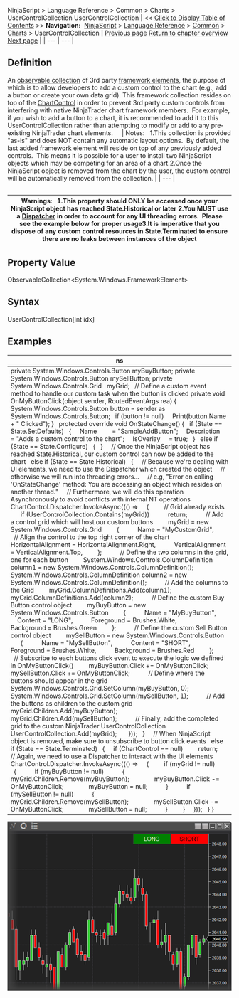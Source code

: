 ﻿
NinjaScript \> Language Reference \> Common \> Charts \> UserControlCollection
UserControlCollection
| \<\< [Click to Display Table of Contents](usercontrolcollection.md) \>\> **Navigation:**     [NinjaScript](ninjascript-1.md) \> [Language Reference](language_reference_wip-1.md) \> [Common](common-1.md) \> [Charts](chart-1.md) \> UserControlCollection | [Previous page](stroke_class-1.md) [Return to chapter overview](chart-1.md) [Next page](drawing-1.md) |
| --- | --- |
## Definition
An [observable collection](https://msdn.microsoft.com/en-us/library/ms668604(v=vs.110).aspx) of 3rd party [framework elements](https://msdn.microsoft.com/en-us/library/system.windows.frameworkelement(v=vs.110).aspx), the purpose of which is to allow developers to add a custom control to the chart (e.g., add a button or create your own data grid). This framework collection resides on top of the [ChartControl](chartcontrol-1.md) in order to prevent 3rd party custom controls from interfering with native NinjaTrader chart framework members.  For example, if you wish to add a button to a chart, it is recommended to add it to this UserControlCollection rather than attempting to modify or add to any pre\-existing NinjaTrader chart elements.  
 
| Notes:   1\.This collection is provided "as\-is" and does NOT contain any automatic layout options.  By default, the last added framework element will reside on top of any previously added controls.  This means it is possible for a user to install two NinjaScript objects which may be competing for an area of a chart.2\.Once the NinjaScript object is removed from the chart by the user, the custom control will be automatically removed from the collection. |
| --- |

## 
## 
| Warnings:   1\.This property should ONLY be accessed once your NinjaScript object has reached State.Historical or later 2\.You MUST use a [Dispatcher](https://msdn.microsoft.com/en-us/library/system.windows.threading.dispatcher(v=vs.110).aspx) in order to account for any UI threading errors.  Please see the example below for proper usage3\.It is imperative that you dispose of any custom control resources in State.Terminated to ensure there are no leaks between instances of the object |
| --- |

## 
## Property Value
ObservableCollection\<System.Windows.FrameworkElement\>
 
## Syntax
UserControlCollection\[int idx]
 
## Examples
| ns |
| --- |
| private System.Windows.Controls.Button myBuyButton; private System.Windows.Controls.Button mySellButton; private System.Windows.Controls.Grid   myGrid;   // Define a custom event method to handle our custom task when the button is clicked private void OnMyButtonClick(object sender, RoutedEventArgs rea) {    System.Windows.Controls.Button button \= sender as System.Windows.Controls.Button;    if (button !\= null)      Print(button.Name \+ " Clicked"); }   protected override void OnStateChange() {    if (State \=\= State.SetDefaults)    {      Name         \= "SampleAddButton";      Description   \= "Adds a custom control to the chart";      IsOverlay     \= true;    }    else if (State \=\= State.Configure)    {    }      // Once the NinjaScript object has reached State.Historical, our custom control can now be added to the chart    else if (State \=\= State.Historical)    {      // Because we're dealing with UI elements, we need to use the Dispatcher which created the object      // otherwise we will run into threading errors...      // e.g, "Error on calling 'OnStateChange' method: You are accessing an object which resides on another thread."      // Furthermore, we will do this operation Asynchronously to avoid conflicts with internal NT operations      ChartControl.Dispatcher.InvokeAsync((() \=\>      {          // Grid already exists          if (UserControlCollection.Contains(myGrid))            return;            // Add a control grid which will host our custom buttons          myGrid \= new System.Windows.Controls.Grid          {            Name \= "MyCustomGrid",            // Align the control to the top right corner of the chart            HorizontalAlignment \= HorizontalAlignment.Right,            VerticalAlignment \= VerticalAlignment.Top,          };            // Define the two columns in the grid, one for each button          System.Windows.Controls.ColumnDefinition column1 \= new System.Windows.Controls.ColumnDefinition();          System.Windows.Controls.ColumnDefinition column2 \= new System.Windows.Controls.ColumnDefinition();            // Add the columns to the Grid          myGrid.ColumnDefinitions.Add(column1\);          myGrid.ColumnDefinitions.Add(column2\);            // Define the custom Buy Button control object          myBuyButton \= new System.Windows.Controls.Button          {            Name \= "MyBuyButton",            Content \= "LONG",            Foreground \= Brushes.White,            Background \= Brushes.Green          };            // Define the custom Sell Button control object          mySellButton \= new System.Windows.Controls.Button          {            Name \= "MySellButton",            Content \= "SHORT",            Foreground \= Brushes.White,            Background \= Brushes.Red          };            // Subscribe to each buttons click event to execute the logic we defined in OnMyButtonClick()          myBuyButton.Click \+\= OnMyButtonClick;          mySellButton.Click \+\= OnMyButtonClick;            // Define where the buttons should appear in the grid          System.Windows.Controls.Grid.SetColumn(myBuyButton, 0);          System.Windows.Controls.Grid.SetColumn(mySellButton, 1);            // Add the buttons as children to the custom grid          myGrid.Children.Add(myBuyButton);          myGrid.Children.Add(mySellButton);            // Finally, add the completed grid to the custom NinjaTrader UserControlCollection          UserControlCollection.Add(myGrid);        }));    }      // When NinjaScript object is removed, make sure to unsubscribe to button click events    else if (State \=\= State.Terminated)    {      if (ChartControl \=\= null)          return;        // Again, we need to use a Dispatcher to interact with the UI elements      ChartControl.Dispatcher.InvokeAsync((() \=\>      {          if (myGrid !\= null)          {            if (myBuyButton !\= null)            {                myGrid.Children.Remove(myBuyButton);                myBuyButton.Click \-\= OnMyButtonClick;                myBuyButton \= null;            }            if (mySellButton !\= null)            {                myGrid.Children.Remove(mySellButton);                mySellButton.Click \-\= OnMyButtonClick;                mySellButton \= null;            }          }      }));    } } |

![AddOnFrameWorkExample2](addonframeworkexample2.png)
